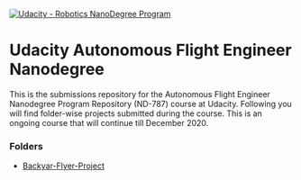 [![Udacity - Robotics NanoDegree Program](https://github.com/spirosrap/flyingcar/blob/master/udacity.jpg)](https://www.udacity.com/course/flying-car-nanodegree--nd787)

# Udacity Autonomous Flight Engineer Nanodegree
This is the submissions repository for the Autonomous Flight Engineer Nanodegree Program Repository (ND-787) course at Udacity. Following you will find folder-wise projects submitted during the course. This is an ongoing course that will continue till December 2020.

### Folders
* [Backyar-Flyer-Project](https://github.com/scifiswapnil/Udacity-Autonomous-Flight-Engineer/tree/main/Backyard-Flyer-Project)
